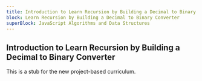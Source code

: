 ```yaml
---
title: Introduction to Learn Recursion by Building a Decimal to Binary Converter
block: Learn Recursion by Building a Decimal to Binary Converter
superBlock: JavaScript Algorithms and Data Structures
---
```


## Introduction to Learn Recursion by Building a Decimal to Binary Converter

This is a stub for the new project-based curriculum.
